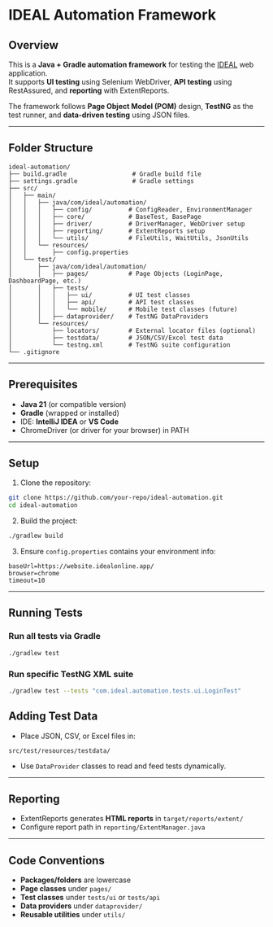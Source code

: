 # IDEAL Automation Framework

## Overview
This is a **Java + Gradle automation framework** for testing the [IDEAL](https://website.idealonline.app/) web application.  
It supports **UI testing** using Selenium WebDriver, **API testing** using RestAssured, and **reporting** with ExtentReports.  

The framework follows **Page Object Model (POM)** design, **TestNG** as the test runner, and **data-driven testing** using JSON files.

---

## Folder Structure

```
ideal-automation/
├── build.gradle                  # Gradle build file
├── settings.gradle               # Gradle settings
├── src/
│   ├── main/
│   │   ├── java/com/ideal/automation/
│   │   │   ├── config/          # ConfigReader, EnvironmentManager
│   │   │   ├── core/            # BaseTest, BasePage
│   │   │   ├── driver/          # DriverManager, WebDriver setup
│   │   │   ├── reporting/       # ExtentReports setup
│   │   │   └── utils/           # FileUtils, WaitUtils, JsonUtils
│   │   └── resources/
│   │       ├── config.properties
│   └── test/
│       ├── java/com/ideal/automation/
│       │   ├── pages/           # Page Objects (LoginPage, DashboardPage, etc.)
│       │   ├── tests/
│       │   │   ├── ui/          # UI test classes
│       │   │   ├── api/         # API test classes
│       │   │   └── mobile/      # Mobile test classes (future)
│       │   ├── dataprovider/    # TestNG DataProviders
│       └── resources/
│           ├── locators/        # External locator files (optional)
│           ├── testdata/        # JSON/CSV/Excel test data
│           └── testng.xml       # TestNG suite configuration
└── .gitignore
```

---

## Prerequisites

- **Java 21** (or compatible version)  
- **Gradle** (wrapped or installed)  
- IDE: **IntelliJ IDEA** or **VS Code**  
- ChromeDriver (or driver for your browser) in PATH

---

## Setup

1. Clone the repository:

```bash
git clone https://github.com/your-repo/ideal-automation.git
cd ideal-automation
```

2. Build the project:

```bash
./gradlew build
```

3. Ensure `config.properties` contains your environment info:

```properties
baseUrl=https://website.idealonline.app/
browser=chrome
timeout=10
```

---

## Running Tests

### Run all tests via Gradle

```bash
./gradlew test
```

### Run specific TestNG XML suite

```bash
./gradlew test --tests "com.ideal.automation.tests.ui.LoginTest"
```

## Adding Test Data

- Place JSON, CSV, or Excel files in:
```
src/test/resources/testdata/
```
- Use `DataProvider` classes to read and feed tests dynamically.
---

## Reporting

- ExtentReports generates **HTML reports** in `target/reports/extent/`  
- Configure report path in `reporting/ExtentManager.java`

---

## Code Conventions

- **Packages/folders** are lowercase  
- **Page classes** under `pages/`  
- **Test classes** under `tests/ui` or `tests/api`  
- **Data providers** under `dataprovider/`  
- **Reusable utilities** under `utils/`  



